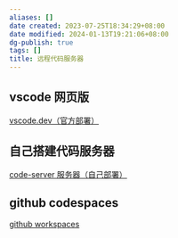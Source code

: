 ```yaml
---
aliases: []
date created: 2023-07-25T18:34:29+08:00
date modified: 2024-01-13T19:21:06+08:00
dg-publish: true
tags: []
title: 远程代码服务器
---
```


## vscode 网页版
[vscode.dev（官方部署）](../编程工具/vscode/vscode云部署网页版.md#vscode.dev（官方部署）)

## 自己搭建代码服务器
[code-server 服务器（自己部署）](../编程工具/vscode/vscode云部署网页版.md#code-server%20服务器（自己部署）)

## github codespaces
[github workspaces](代码托管平台/github/github.md#github%20codespace)